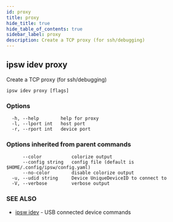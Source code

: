 ```yaml
---
id: proxy
title: proxy
hide_title: true
hide_table_of_contents: true
sidebar_label: proxy
description: Create a TCP proxy (for ssh/debugging)
---
```

## ipsw idev proxy

Create a TCP proxy (for ssh/debugging)

```
ipsw idev proxy [flags]
```

### Options

```
  -h, --help        help for proxy
  -l, --lport int   host port
  -r, --rport int   device port
```

### Options inherited from parent commands

```
      --color           colorize output
      --config string   config file (default is $HOME/.config/ipsw/config.yaml)
      --no-color        disable colorize output
  -u, --udid string     Device UniqueDeviceID to connect to
  -V, --verbose         verbose output
```

### SEE ALSO

* [ipsw idev](/docs/cli/ipsw/idev)	 - USB connected device commands


